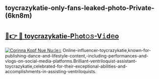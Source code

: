 ## toycrazykatie-only-fans​-leaked-photo​-Private-(6kn8m)


# <h2><a href="https://mediaupload.pro?title=toycrazykatie&ref=git">🔗👉 🔴 toycrazykatie-P𝚑ot𝚘𝚜-V𝚒d𝚎o</a></h2>

[![Corinna Kopf Nue Nu𝚍e𝚜](https://i.imgur.com/0qMVB7G.gif)](https://mediaupload.pro?title=toycrazykatie&ref=git)
Online-influencer-toycrazykatie,known-for-publishing-dance-and-lifestyle-content,-including-performances-and-vlogs-on-social-media-platforms.Brilliant-ventriloquist-assistant-toycrazykatie,celebrated-for-their-exceptional-abilities-and-accomplishments-in-assisting-ventriloquists.  